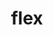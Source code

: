 ---
title: "flex"
layout: cache
categories: [package, develop]
meta: {"compilers": ["apple-clang@16.0.0", "cce@18.0.0", "gcc@10.5.0", "gcc@11.1.0", "gcc@11.4.0", "gcc@12.4.0", "gcc@13.2.0", "gcc@13.3.0", "gcc@7.5.0", "intel-oneapi-compilers@2024.1.0", "intel-oneapi-compilers@2025.1.0"], "num_specs": 195, "num_specs_by_stack": {"aws-pcluster-neoverse_v1": 13, "aws-pcluster-x86_64_v4": 26, "data-vis-sdk": 9, "developer-tools-aarch64-linux-gnu": 9, "developer-tools-darwin": 10, "developer-tools-x86_64_v3-linux-gnu": 9, "e4s": 31, "e4s-cray-rhel": 8, "e4s-neoverse-v2": 20, "e4s-oneapi": 24, "e4s-rocm-external": 9, "hep": 9, "ml-linux-aarch64-cuda": 9, "ml-linux-x86_64-cuda": 9, "ml-linux-x86_64-rocm": 9, "radiuss": 18, "root": 195}, "oss": ["amzn2", "centos7", "rhel8", "sequoia", "ubuntu18.04", "ubuntu20.04", "ubuntu22.04", "ubuntu24.04"], "platforms": ["darwin", "linux"], "stacks": ["aws-pcluster-neoverse_v1", "aws-pcluster-x86_64_v4", "data-vis-sdk", "developer-tools-aarch64-linux-gnu", "developer-tools-darwin", "developer-tools-x86_64_v3-linux-gnu", "e4s", "e4s-cray-rhel", "e4s-neoverse-v2", "e4s-oneapi", "e4s-rocm-external", "hep", "ml-linux-aarch64-cuda", "ml-linux-x86_64-cuda", "ml-linux-x86_64-rocm", "radiuss", "root"], "targets": ["aarch64", "neoverse_v1", "neoverse_v2", "x86_64_v3", "x86_64_v4"], "versions": ["2.6.3", "2.6.4"]}
spec_details: [{"compiler": "intel-oneapi-compilers@2024.1.0", "hash": "22tyds6xacea43mpdmrimnetixrqmona", "os": "amzn2", "platform": "linux", "size": "-", "stacks": ["aws-pcluster-x86_64_v4", "root"], "target": "x86_64_v3", "variants": ["build_system=autotools", "+lex", "~nls", "patches:=f8b85a0"], "versions": ["2.6.4"]}, {"compiler": "intel-oneapi-compilers@2024.1.0", "hash": "267hhyoj3jebyudt7mbxtxq4dyp3lzbf", "os": "amzn2", "platform": "linux", "size": "-", "stacks": ["aws-pcluster-x86_64_v4", "root"], "target": "x86_64_v3", "variants": ["build_system=autotools", "+lex", "~nls", "patches:=f8b85a0"], "versions": ["2.6.4"]}, {"compiler": "gcc@11.4.0", "hash": "27wub4j6h5ghzvbg36za3y7ppuzuz4xs", "os": "ubuntu22.04", "platform": "linux", "size": "-", "stacks": ["e4s-neoverse-v2", "root"], "target": "neoverse_v2", "variants": ["build_system=autotools", "+lex", "~nls"], "versions": ["2.6.3"]}, {"compiler": "intel-oneapi-compilers@2025.1.0", "hash": "2im7cj4cxdrjghw5gahzrdom5nxg2bnz", "os": "ubuntu22.04", "platform": "linux", "size": "-", "stacks": ["e4s-oneapi", "root"], "target": "x86_64_v3", "variants": ["build_system=autotools", "+lex", "~nls"], "versions": ["2.6.3"]}, {"compiler": "intel-oneapi-compilers@2024.1.0", "hash": "2rqpla3fscutpr7q4e35fqlic2zxdxa6", "os": "amzn2", "platform": "linux", "size": "-", "stacks": ["aws-pcluster-x86_64_v4", "root"], "target": "x86_64_v3", "variants": ["build_system=autotools", "+lex", "~nls", "patches:=f8b85a0"], "versions": ["2.6.4"]}, {"compiler": "gcc@12.4.0", "hash": "3d3r7ebhtrpw3by2tznes7waen4uydr5", "os": "amzn2", "platform": "linux", "size": "-", "stacks": ["aws-pcluster-neoverse_v1", "root"], "target": "neoverse_v1", "variants": ["build_system=autotools", "+lex", "~nls", "patches:=f8b85a0"], "versions": ["2.6.4"]}, {"compiler": "cce@18.0.0", "hash": "3e53nb5zmeqrnu4xp5ybk6whiuc5zrn3", "os": "rhel8", "platform": "linux", "size": "-", "stacks": ["e4s-cray-rhel", "root"], "target": "x86_64_v3", "variants": ["build_system=autotools", "+lex", "~nls"], "versions": ["2.6.3"]}, {"compiler": "gcc@11.4.0", "hash": "3fz3zkevtidxya6c37z6nevxs2ilfttw", "os": "ubuntu22.04", "platform": "linux", "size": "-", "stacks": ["e4s-neoverse-v2", "root"], "target": "neoverse_v2", "variants": ["build_system=autotools", "+lex", "~nls", "patches:=f8b85a0"], "versions": ["2.6.4"]}, {"compiler": "gcc@11.4.0", "hash": "3mpwvibbjdo7kchsdblxkb2fpttpoqje", "os": "ubuntu22.04", "platform": "linux", "size": "-", "stacks": ["e4s", "root"], "target": "x86_64_v3", "variants": ["build_system=autotools", "+lex", "~nls", "patches:=f8b85a0"], "versions": ["2.6.4"]}, {"compiler": "gcc@13.2.0", "hash": "3p2mdguhtl7toxrmhfns3ud4yxqs55lf", "os": "ubuntu24.04", "platform": "linux", "size": "-", "stacks": ["ml-linux-aarch64-cuda", "root"], "target": "aarch64", "variants": ["build_system=autotools", "+lex", "~nls"], "versions": ["2.6.3"]}, {"compiler": "gcc@11.4.0", "hash": "4eqqkdjgsgbegpjuxxe5eusm23jyfgu6", "os": "ubuntu22.04", "platform": "linux", "size": "-", "stacks": ["e4s", "root"], "target": "x86_64_v3", "variants": ["build_system=autotools", "+lex", "~nls", "patches:=f8b85a0"], "versions": ["2.6.4"]}, {"compiler": "intel-oneapi-compilers@2025.1.0", "hash": "4hgv5uovbckh5hiklpds5eovph36ztoy", "os": "ubuntu22.04", "platform": "linux", "size": "-", "stacks": ["e4s-oneapi", "root"], "target": "x86_64_v3", "variants": ["build_system=autotools", "+lex", "~nls", "patches:=f8b85a0"], "versions": ["2.6.4"]}, {"compiler": "gcc@7.5.0", "hash": "4pzfssoolwqftteygcgygszvwxn3frgg", "os": "ubuntu18.04", "platform": "linux", "size": "-", "stacks": ["radiuss", "root"], "target": "x86_64_v3", "variants": ["build_system=autotools", "+lex", "~nls"], "versions": ["2.6.3"]}, {"compiler": "gcc@7.5.0", "hash": "4qclgkmanpsnywgv7xikk73r5leek5ho", "os": "ubuntu18.04", "platform": "linux", "size": "-", "stacks": ["radiuss", "root"], "target": "x86_64_v3", "variants": ["build_system=autotools", "+lex", "~nls"], "versions": ["2.6.3"]}, {"compiler": "gcc@11.4.0", "hash": "4rm7xvtvrtepk2gcox4hai2fpj5swszn", "os": "ubuntu22.04", "platform": "linux", "size": "-", "stacks": ["e4s", "root"], "target": "x86_64_v3", "variants": ["build_system=autotools", "+lex", "~nls", "patches:=f8b85a0"], "versions": ["2.6.4"]}, {"compiler": "gcc@7.5.0", "hash": "57ovnaafezq7astcsfgd66msj3mmbjke", "os": "ubuntu18.04", "platform": "linux", "size": "-", "stacks": ["radiuss", "root"], "target": "x86_64_v3", "variants": ["build_system=autotools", "+lex", "~nls"], "versions": ["2.6.3"]}, {"compiler": "apple-clang@16.0.0", "hash": "5ay36do7dclr5gyrpxvzgomkfb7p6r44", "os": "sequoia", "platform": "darwin", "size": "-", "stacks": ["developer-tools-darwin", "root"], "target": "aarch64", "variants": ["build_system=autotools", "+lex", "~nls", "patches:=f8b85a0"], "versions": ["2.6.4"]}, {"compiler": "intel-oneapi-compilers@2024.1.0", "hash": "5blh2loh3ygquiadhkttsqi56guzgoba", "os": "amzn2", "platform": "linux", "size": "-", "stacks": ["aws-pcluster-x86_64_v4", "root"], "target": "x86_64_v4", "variants": ["build_system=autotools", "+lex", "~nls", "patches:=f8b85a0"], "versions": ["2.6.4"]}, {"compiler": "intel-oneapi-compilers@2024.1.0", "hash": "5faeafmz6ea2oh3sclniakd4hddboq4n", "os": "amzn2", "platform": "linux", "size": "-", "stacks": ["aws-pcluster-x86_64_v4", "root"], "target": "x86_64_v4", "variants": ["build_system=autotools", "+lex", "~nls", "patches:=f8b85a0"], "versions": ["2.6.4"]}, {"compiler": "apple-clang@16.0.0", "hash": "5js3khsmldzp623ffrdgi2sqxum5acbx", "os": "sequoia", "platform": "darwin", "size": "-", "stacks": ["developer-tools-darwin", "root"], "target": "aarch64", "variants": ["build_system=autotools", "+lex", "~nls", "patches:=f8b85a0"], "versions": ["2.6.4"]}, {"compiler": "cce@18.0.0", "hash": "5omozjr76w2lt36qanyz2yjmszwzdiop", "os": "rhel8", "platform": "linux", "size": "-", "stacks": ["e4s-cray-rhel", "root"], "target": "x86_64_v3", "variants": ["build_system=autotools", "+lex", "~nls"], "versions": ["2.6.3"]}, {"compiler": "gcc@11.4.0", "hash": "5srz5fgsjobhqn4mgfhc7mnzj6gdlzuz", "os": "ubuntu22.04", "platform": "linux", "size": "-", "stacks": ["e4s", "e4s-rocm-external", "hep", "root"], "target": "x86_64_v3", "variants": ["build_system=autotools", "+lex", "~nls"], "versions": ["2.6.3"]}, {"compiler": "gcc@13.2.0", "hash": "5sxw6q7443ay7sqlwh63fjrphhgtdzyy", "os": "ubuntu24.04", "platform": "linux", "size": "-", "stacks": ["ml-linux-aarch64-cuda", "root"], "target": "aarch64", "variants": ["build_system=autotools", "+lex", "~nls"], "versions": ["2.6.3"]}, {"compiler": "apple-clang@16.0.0", "hash": "5tr4l5rrev3na4bjardi4aiedwfdiq7n", "os": "sequoia", "platform": "darwin", "size": "-", "stacks": ["developer-tools-darwin", "root"], "target": "aarch64", "variants": ["build_system=autotools", "+lex", "~nls", "patches:=f8b85a0"], "versions": ["2.6.4"]}, {"compiler": "gcc@11.4.0", "hash": "5wy3u6qd4itaqlu4vzfozossjumbb4lk", "os": "ubuntu22.04", "platform": "linux", "size": "-", "stacks": ["e4s", "e4s-rocm-external", "hep", "root"], "target": "x86_64_v3", "variants": ["build_system=autotools", "+lex", "~nls"], "versions": ["2.6.3"]}, {"compiler": "intel-oneapi-compilers@2025.1.0", "hash": "63ja6nuembh6pkfn64gelc7wyu3xvfhj", "os": "ubuntu22.04", "platform": "linux", "size": "-", "stacks": ["e4s-oneapi", "root"], "target": "x86_64_v3", "variants": ["build_system=autotools", "+lex", "~nls"], "versions": ["2.6.3"]}, {"compiler": "gcc@11.4.0", "hash": "63kzauo4bgijvjjd7fsoboh3rzaems2l", "os": "ubuntu22.04", "platform": "linux", "size": "-", "stacks": ["e4s", "root"], "target": "x86_64_v3", "variants": ["build_system=autotools", "+lex", "~nls", "patches:=f8b85a0"], "versions": ["2.6.4"]}, {"compiler": "gcc@11.4.0", "hash": "6aa7gsax663i2cfjnu3ihddjz6fnczn7", "os": "ubuntu22.04", "platform": "linux", "size": "-", "stacks": ["e4s-neoverse-v2", "root"], "target": "neoverse_v2", "variants": ["build_system=autotools", "+lex", "~nls"], "versions": ["2.6.3"]}, {"compiler": "gcc@11.4.0", "hash": "6j2qpmf6tvicmiy7iw65l33rtclqdx2o", "os": "ubuntu22.04", "platform": "linux", "size": "-", "stacks": ["e4s", "e4s-rocm-external", "hep", "root"], "target": "x86_64_v3", "variants": ["build_system=autotools", "+lex", "~nls"], "versions": ["2.6.3"]}, {"compiler": "intel-oneapi-compilers@2025.1.0", "hash": "6ohwfaxkwn5fbamve2xi5jhmchy7y57h", "os": "ubuntu22.04", "platform": "linux", "size": "-", "stacks": ["e4s-oneapi", "root"], "target": "x86_64_v3", "variants": ["build_system=autotools", "+lex", "~nls"], "versions": ["2.6.3"]}, {"compiler": "intel-oneapi-compilers@2025.1.0", "hash": "6xoetgzmwv3wnhvlyp4kw4gvutxd3gc7", "os": "ubuntu22.04", "platform": "linux", "size": "-", "stacks": ["e4s-oneapi", "root"], "target": "x86_64_v3", "variants": ["build_system=autotools", "+lex", "~nls"], "versions": ["2.6.3"]}, {"compiler": "gcc@11.1.0", "hash": "7dbnthnmcpe5ofp6uojbllx5nhxdox2v", "os": "ubuntu20.04", "platform": "linux", "size": "-", "stacks": ["data-vis-sdk", "root"], "target": "x86_64_v3", "variants": ["build_system=autotools", "+lex", "~nls"], "versions": ["2.6.3"]}, {"compiler": "cce@18.0.0", "hash": "7ehv6jnb3o6c3dq3dzql4natrchvrbqe", "os": "rhel8", "platform": "linux", "size": "-", "stacks": ["e4s-cray-rhel", "root"], "target": "x86_64_v3", "variants": ["build_system=autotools", "+lex", "~nls"], "versions": ["2.6.3"]}, {"compiler": "gcc@11.4.0", "hash": "7hmfmxcoz6ftxaaesik7jhodeihesecj", "os": "ubuntu22.04", "platform": "linux", "size": "-", "stacks": ["e4s-neoverse-v2", "root"], "target": "neoverse_v2", "variants": ["build_system=autotools", "+lex", "~nls", "patches:=f8b85a0"], "versions": ["2.6.4"]}, {"compiler": "gcc@7.5.0", "hash": "7kjgxnk4zajwgkuvmqecqapkljzo4xe7", "os": "ubuntu18.04", "platform": "linux", "size": "-", "stacks": ["radiuss", "root"], "target": "x86_64_v3", "variants": ["build_system=autotools", "+lex", "~nls"], "versions": ["2.6.3"]}, {"compiler": "intel-oneapi-compilers@2024.1.0", "hash": "7niq5yeoqbqtvszzrh34dqldz76aura5", "os": "amzn2", "platform": "linux", "size": "-", "stacks": ["aws-pcluster-x86_64_v4", "root"], "target": "x86_64_v3", "variants": ["build_system=autotools", "+lex", "~nls", "patches:=f8b85a0"], "versions": ["2.6.4"]}, {"compiler": "gcc@11.4.0", "hash": "7oemdlsgyryhmwofxsaeo7wjlzmdrkax", "os": "ubuntu22.04", "platform": "linux", "size": "-", "stacks": ["e4s", "e4s-rocm-external", "hep", "root"], "target": "x86_64_v3", "variants": ["build_system=autotools", "+lex", "~nls"], "versions": ["2.6.3"]}, {"compiler": "gcc@11.4.0", "hash": "7qrra6ncbt2ljzljhyalphrqmsosvtyk", "os": "ubuntu22.04", "platform": "linux", "size": "-", "stacks": ["e4s", "root"], "target": "x86_64_v3", "variants": ["build_system=autotools", "+lex", "~nls", "patches:=f8b85a0"], "versions": ["2.6.4"]}, {"compiler": "intel-oneapi-compilers@2024.1.0", "hash": "7sj7hbvxmpbeuswlidiidt6m63f6lokq", "os": "amzn2", "platform": "linux", "size": "-", "stacks": ["aws-pcluster-x86_64_v4", "root"], "target": "x86_64_v4", "variants": ["build_system=autotools", "+lex", "~nls", "patches:=f8b85a0"], "versions": ["2.6.4"]}, {"compiler": "gcc@13.2.0", "hash": "7vs5dnhykbtfizhkjkfhkidmjwk3wlr6", "os": "ubuntu24.04", "platform": "linux", "size": "-", "stacks": ["ml-linux-x86_64-cuda", "ml-linux-x86_64-rocm", "root"], "target": "x86_64_v3", "variants": ["build_system=autotools", "+lex", "~nls"], "versions": ["2.6.3"]}, {"compiler": "gcc@11.4.0", "hash": "7xylcglcx3pb4y77o252oyv5cu2w2lrm", "os": "ubuntu22.04", "platform": "linux", "size": "-", "stacks": ["e4s-neoverse-v2", "root"], "target": "neoverse_v2", "variants": ["build_system=autotools", "+lex", "~nls"], "versions": ["2.6.3"]}, {"compiler": "gcc@7.5.0", "hash": "a32bhkbmwoprn77t3i44bf5xga7smz55", "os": "ubuntu18.04", "platform": "linux", "size": "-", "stacks": ["radiuss", "root"], "target": "x86_64_v3", "variants": ["build_system=autotools", "+lex", "~nls"], "versions": ["2.6.3"]}, {"compiler": "gcc@7.5.0", "hash": "a3jxfdmjmzxvkjme5vx4jpi4ps4idit6", "os": "ubuntu18.04", "platform": "linux", "size": "-", "stacks": ["radiuss", "root"], "target": "x86_64_v3", "variants": ["build_system=autotools", "+lex", "~nls"], "versions": ["2.6.3"]}, {"compiler": "gcc@12.4.0", "hash": "aa2hr3hn6hdba5es42e3srb7p5ssaa6e", "os": "amzn2", "platform": "linux", "size": "-", "stacks": ["aws-pcluster-neoverse_v1", "root"], "target": "neoverse_v1", "variants": ["build_system=autotools", "+lex", "~nls", "patches:=f8b85a0"], "versions": ["2.6.4"]}, {"compiler": "gcc@13.2.0", "hash": "ad7q642wisiucbmgfdkfxytiduoneavt", "os": "ubuntu24.04", "platform": "linux", "size": "-", "stacks": ["ml-linux-x86_64-cuda", "ml-linux-x86_64-rocm", "root"], "target": "x86_64_v3", "variants": ["build_system=autotools", "+lex", "~nls"], "versions": ["2.6.3"]}, {"compiler": "gcc@11.4.0", "hash": "ahtoj6ihbaamiddncpjznk7wlyn4eet3", "os": "ubuntu22.04", "platform": "linux", "size": "-", "stacks": ["e4s", "e4s-rocm-external", "hep", "root"], "target": "x86_64_v3", "variants": ["build_system=autotools", "+lex", "~nls"], "versions": ["2.6.3"]}, {"compiler": "gcc@11.4.0", "hash": "aqklmgy7wqwrfmaumirwqqbhf2rrbug7", "os": "ubuntu22.04", "platform": "linux", "size": "-", "stacks": ["e4s", "root"], "target": "x86_64_v3", "variants": ["build_system=autotools", "+lex", "~nls", "patches:=f8b85a0"], "versions": ["2.6.4"]}, {"compiler": "gcc@13.3.0", "hash": "azpeyxsvx4vvggxpzxllhaq6shr5v3ct", "os": "rhel8", "platform": "linux", "size": "-", "stacks": ["developer-tools-aarch64-linux-gnu", "root"], "target": "aarch64", "variants": ["build_system=autotools", "+lex", "~nls"], "versions": ["2.6.3"]}, {"compiler": "gcc@10.5.0", "hash": "b7znlnumtaqfle5deh3zfp2n5k5lnte5", "os": "centos7", "platform": "linux", "size": "-", "stacks": ["developer-tools-x86_64_v3-linux-gnu", "root"], "target": "x86_64_v3", "variants": ["build_system=autotools", "+lex", "~nls"], "versions": ["2.6.3"]}, {"compiler": "intel-oneapi-compilers@2025.1.0", "hash": "boisre54lw4y7hvglsugqak4bcz2ehmv", "os": "ubuntu22.04", "platform": "linux", "size": "-", "stacks": ["e4s-oneapi", "root"], "target": "x86_64_v3", "variants": ["build_system=autotools", "+lex", "~nls", "patches:=f8b85a0"], "versions": ["2.6.4"]}, {"compiler": "intel-oneapi-compilers@2025.1.0", "hash": "buavng3sfr7gye52cg47r4rksbpoaeib", "os": "ubuntu22.04", "platform": "linux", "size": "-", "stacks": ["e4s-oneapi", "root"], "target": "x86_64_v3", "variants": ["build_system=autotools", "+lex", "~nls", "patches:=f8b85a0"], "versions": ["2.6.4"]}, {"compiler": "intel-oneapi-compilers@2025.1.0", "hash": "bwwgdanrmid7t424kgzmsmui2poziciv", "os": "ubuntu22.04", "platform": "linux", "size": "-", "stacks": ["e4s-oneapi", "root"], "target": "x86_64_v3", "variants": ["build_system=autotools", "+lex", "~nls"], "versions": ["2.6.3"]}, {"compiler": "gcc@11.4.0", "hash": "bz34tmx66nvtqxx2hdx5jcsfa6jagtvj", "os": "ubuntu22.04", "platform": "linux", "size": "-", "stacks": ["e4s", "root"], "target": "x86_64_v3", "variants": ["build_system=autotools", "+lex", "~nls", "patches:=f8b85a0"], "versions": ["2.6.4"]}, {"compiler": "gcc@11.4.0", "hash": "c3crfmwnpm2r45hqzwie2fu6omm6algc", "os": "ubuntu22.04", "platform": "linux", "size": "-", "stacks": ["e4s-neoverse-v2", "root"], "target": "neoverse_v2", "variants": ["build_system=autotools", "+lex", "~nls", "patches:=f8b85a0"], "versions": ["2.6.4"]}, {"compiler": "gcc@13.2.0", "hash": "c7f6fzwwj223kg4z72l3ljbc7mxkcnrq", "os": "ubuntu24.04", "platform": "linux", "size": "-", "stacks": ["ml-linux-x86_64-cuda", "ml-linux-x86_64-rocm", "root"], "target": "x86_64_v3", "variants": ["build_system=autotools", "+lex", "~nls"], "versions": ["2.6.3"]}, {"compiler": "gcc@11.4.0", "hash": "ca5wrwdwvughrarsxcdcwfxlnmxj4ccd", "os": "ubuntu22.04", "platform": "linux", "size": "-", "stacks": ["e4s-neoverse-v2", "root"], "target": "neoverse_v2", "variants": ["build_system=autotools", "+lex", "~nls", "patches:=f8b85a0"], "versions": ["2.6.4"]}, {"compiler": "gcc@13.2.0", "hash": "ce2344fvrq4ga6clckfd4btqw47oqnr4", "os": "ubuntu24.04", "platform": "linux", "size": "-", "stacks": ["ml-linux-aarch64-cuda", "root"], "target": "aarch64", "variants": ["build_system=autotools", "+lex", "~nls"], "versions": ["2.6.3"]}, {"compiler": "intel-oneapi-compilers@2025.1.0", "hash": "ciirodxvlwnbjgdsgql3xnnwhnabgkho", "os": "ubuntu22.04", "platform": "linux", "size": "-", "stacks": ["e4s-oneapi", "root"], "target": "x86_64_v3", "variants": ["build_system=autotools", "+lex", "~nls"], "versions": ["2.6.3"]}, {"compiler": "intel-oneapi-compilers@2025.1.0", "hash": "cmhhefdwjnh6hzi6wokbirzs3t4a5xbc", "os": "ubuntu22.04", "platform": "linux", "size": "-", "stacks": ["e4s-oneapi", "root"], "target": "x86_64_v3", "variants": ["build_system=autotools", "+lex", "~nls"], "versions": ["2.6.3"]}, {"compiler": "intel-oneapi-compilers@2024.1.0", "hash": "crkji5kv7rjv2x7gvvifmywrhostzw6x", "os": "amzn2", "platform": "linux", "size": "-", "stacks": ["aws-pcluster-x86_64_v4", "root"], "target": "x86_64_v3", "variants": ["build_system=autotools", "+lex", "~nls", "patches:=f8b85a0"], "versions": ["2.6.4"]}, {"compiler": "gcc@13.3.0", "hash": "d4rcioypi67nr3l24yabnuauaxipngob", "os": "rhel8", "platform": "linux", "size": "-", "stacks": ["developer-tools-aarch64-linux-gnu", "root"], "target": "aarch64", "variants": ["build_system=autotools", "+lex", "~nls"], "versions": ["2.6.3"]}, {"compiler": "gcc@13.3.0", "hash": "d6omsjr7uwba5d3hxpxhbokb7ndd7xmc", "os": "rhel8", "platform": "linux", "size": "-", "stacks": ["developer-tools-aarch64-linux-gnu", "root"], "target": "aarch64", "variants": ["build_system=autotools", "+lex", "~nls"], "versions": ["2.6.3"]}, {"compiler": "gcc@11.4.0", "hash": "dc474ja7nqtxy4ehesvxerml65g4jx4q", "os": "ubuntu22.04", "platform": "linux", "size": "-", "stacks": ["e4s", "e4s-rocm-external", "hep", "root"], "target": "x86_64_v3", "variants": ["build_system=autotools", "+lex", "~nls"], "versions": ["2.6.3"]}, {"compiler": "apple-clang@16.0.0", "hash": "dr2gh4bg6fndtkwhrhwcpnlkqylclimh", "os": "sequoia", "platform": "darwin", "size": "-", "stacks": ["developer-tools-darwin", "root"], "target": "aarch64", "variants": ["build_system=autotools", "+lex", "~nls", "patches:=f8b85a0"], "versions": ["2.6.4"]}, {"compiler": "gcc@11.4.0", "hash": "e2zpduyinq6phagc3xrxqma25q2q6exw", "os": "ubuntu22.04", "platform": "linux", "size": "-", "stacks": ["e4s", "root"], "target": "x86_64_v3", "variants": ["build_system=autotools", "+lex", "~nls", "patches:=f8b85a0"], "versions": ["2.6.4"]}, {"compiler": "gcc@11.1.0", "hash": "e4qv7qofdh3zhkufb27lmzxce5a6x7b3", "os": "ubuntu20.04", "platform": "linux", "size": "-", "stacks": ["data-vis-sdk", "root"], "target": "x86_64_v3", "variants": ["build_system=autotools", "+lex", "~nls"], "versions": ["2.6.3"]}, {"compiler": "gcc@11.4.0", "hash": "e5u7657wxicnqnvg3avkcgje6fyx2dvh", "os": "ubuntu22.04", "platform": "linux", "size": "-", "stacks": ["e4s", "root"], "target": "x86_64_v3", "variants": ["build_system=autotools", "+lex", "~nls", "patches:=f8b85a0"], "versions": ["2.6.4"]}, {"compiler": "gcc@11.4.0", "hash": "eamdxjonjpp3up3faxl2yzh3ll2n6u5y", "os": "ubuntu22.04", "platform": "linux", "size": "-", "stacks": ["e4s", "root"], "target": "x86_64_v3", "variants": ["build_system=autotools", "+lex", "~nls", "patches:=f8b85a0"], "versions": ["2.6.4"]}, {"compiler": "gcc@11.4.0", "hash": "ehzdik5c7krair6sxklr4ncjdpeyv3jv", "os": "ubuntu22.04", "platform": "linux", "size": "-", "stacks": ["e4s-neoverse-v2", "root"], "target": "neoverse_v2", "variants": ["build_system=autotools", "+lex", "~nls"], "versions": ["2.6.3"]}, {"compiler": "gcc@10.5.0", "hash": "el6vy6xpzzoh222yenz4kxjffhxw4so2", "os": "centos7", "platform": "linux", "size": "-", "stacks": ["developer-tools-x86_64_v3-linux-gnu", "root"], "target": "x86_64_v3", "variants": ["build_system=autotools", "+lex", "~nls"], "versions": ["2.6.3"]}, {"compiler": "gcc@13.3.0", "hash": "eq3jugzb5bo4qk2o74li2i2s7nxopdwg", "os": "rhel8", "platform": "linux", "size": "-", "stacks": ["developer-tools-aarch64-linux-gnu", "root"], "target": "aarch64", "variants": ["build_system=autotools", "+lex", "~nls"], "versions": ["2.6.3"]}, {"compiler": "intel-oneapi-compilers@2025.1.0", "hash": "ew4kunso4lzwyjauzt5degdo2todyauj", "os": "ubuntu22.04", "platform": "linux", "size": "-", "stacks": ["e4s-oneapi", "root"], "target": "x86_64_v3", "variants": ["build_system=autotools", "+lex", "~nls"], "versions": ["2.6.3"]}, {"compiler": "gcc@7.5.0", "hash": "ezg3l6xzbdcddwvjwgxm5yxcbqd4cpai", "os": "ubuntu18.04", "platform": "linux", "size": "-", "stacks": ["radiuss", "root"], "target": "x86_64_v3", "variants": ["build_system=autotools", "+lex", "~nls"], "versions": ["2.6.3"]}, {"compiler": "intel-oneapi-compilers@2024.1.0", "hash": "f2rczw5s7h3ar5ahbrrrb4ddyq2gb6ab", "os": "amzn2", "platform": "linux", "size": "-", "stacks": ["aws-pcluster-x86_64_v4", "root"], "target": "x86_64_v3", "variants": ["build_system=autotools", "+lex", "~nls", "patches:=f8b85a0"], "versions": ["2.6.4"]}, {"compiler": "gcc@11.4.0", "hash": "f7jmcwvtmm2si3folhxd2iw5c7h6yr44", "os": "ubuntu22.04", "platform": "linux", "size": "-", "stacks": ["e4s-neoverse-v2", "root"], "target": "neoverse_v2", "variants": ["build_system=autotools", "+lex", "~nls"], "versions": ["2.6.3"]}, {"compiler": "cce@18.0.0", "hash": "famdexezdmoe66eb2afj2rangxvlwg2c", "os": "rhel8", "platform": "linux", "size": "-", "stacks": ["e4s-cray-rhel", "root"], "target": "x86_64_v3", "variants": ["build_system=autotools", "+lex", "~nls"], "versions": ["2.6.3"]}, {"compiler": "gcc@11.4.0", "hash": "fdboetuwasjiarawo2jwa3cn7sdl42py", "os": "ubuntu22.04", "platform": "linux", "size": "-", "stacks": ["e4s-neoverse-v2", "root"], "target": "neoverse_v2", "variants": ["build_system=autotools", "+lex", "~nls", "patches:=f8b85a0"], "versions": ["2.6.4"]}, {"compiler": "gcc@13.2.0", "hash": "fieirm5egabir2jc75w4x6eizr57u6v7", "os": "ubuntu24.04", "platform": "linux", "size": "-", "stacks": ["ml-linux-x86_64-cuda", "ml-linux-x86_64-rocm", "root"], "target": "x86_64_v3", "variants": ["build_system=autotools", "+lex", "~nls"], "versions": ["2.6.3"]}, {"compiler": "gcc@10.5.0", "hash": "foqcui3ffe7lludt33hkynmy2qlfygky", "os": "centos7", "platform": "linux", "size": "-", "stacks": ["developer-tools-x86_64_v3-linux-gnu", "root"], "target": "x86_64_v3", "variants": ["build_system=autotools", "+lex", "~nls"], "versions": ["2.6.3"]}, {"compiler": "gcc@11.4.0", "hash": "ghys5dettbarzkgasqkgbpbl2ejeirdv", "os": "ubuntu22.04", "platform": "linux", "size": "-", "stacks": ["e4s", "root"], "target": "x86_64_v3", "variants": ["build_system=autotools", "+lex", "~nls", "patches:=f8b85a0"], "versions": ["2.6.4"]}, {"compiler": "gcc@12.4.0", "hash": "grsva6cmvysk4vv4w2h6db6pxlyjxme6", "os": "amzn2", "platform": "linux", "size": "-", "stacks": ["aws-pcluster-neoverse_v1", "root"], "target": "neoverse_v1", "variants": ["build_system=autotools", "+lex", "~nls", "patches:=f8b85a0"], "versions": ["2.6.4"]}, {"compiler": "intel-oneapi-compilers@2025.1.0", "hash": "gxtcdg2aax2fw643nhb654ov4i7lymhs", "os": "ubuntu22.04", "platform": "linux", "size": "-", "stacks": ["e4s-oneapi", "root"], "target": "x86_64_v3", "variants": ["build_system=autotools", "+lex", "~nls", "patches:=f8b85a0"], "versions": ["2.6.4"]}, {"compiler": "gcc@12.4.0", "hash": "h3ujzw635oehyyyi4bcablyi4xsu4pdk", "os": "amzn2", "platform": "linux", "size": "-", "stacks": ["aws-pcluster-neoverse_v1", "root"], "target": "neoverse_v1", "variants": ["build_system=autotools", "+lex", "~nls", "patches:=f8b85a0"], "versions": ["2.6.4"]}, {"compiler": "intel-oneapi-compilers@2025.1.0", "hash": "hdz4xnt56ri6wrwcf44xh3cwhsv5my7h", "os": "ubuntu22.04", "platform": "linux", "size": "-", "stacks": ["e4s-oneapi", "root"], "target": "x86_64_v3", "variants": ["build_system=autotools", "+lex", "~nls", "patches:=f8b85a0"], "versions": ["2.6.4"]}, {"compiler": "intel-oneapi-compilers@2025.1.0", "hash": "hewveytsqzoz6zvew6nbbe4suc76bid4", "os": "ubuntu22.04", "platform": "linux", "size": "-", "stacks": ["e4s-oneapi", "root"], "target": "x86_64_v3", "variants": ["build_system=autotools", "+lex", "~nls", "patches:=f8b85a0"], "versions": ["2.6.4"]}, {"compiler": "intel-oneapi-compilers@2025.1.0", "hash": "hg7ielivkkn6nc3zd2x6ktjm537yxlwf", "os": "ubuntu22.04", "platform": "linux", "size": "-", "stacks": ["e4s-oneapi", "root"], "target": "x86_64_v3", "variants": ["build_system=autotools", "+lex", "~nls", "patches:=f8b85a0"], "versions": ["2.6.4"]}, {"compiler": "intel-oneapi-compilers@2025.1.0", "hash": "hj6lowzl5osm54e4t3pqtn34rcwlxni6", "os": "ubuntu22.04", "platform": "linux", "size": "-", "stacks": ["e4s-oneapi", "root"], "target": "x86_64_v3", "variants": ["build_system=autotools", "+lex", "~nls"], "versions": ["2.6.3"]}, {"compiler": "intel-oneapi-compilers@2024.1.0", "hash": "ht6u24bjxm6m352nu55avl36i66fclai", "os": "amzn2", "platform": "linux", "size": "-", "stacks": ["aws-pcluster-x86_64_v4", "root"], "target": "x86_64_v3", "variants": ["build_system=autotools", "+lex", "~nls", "patches:=f8b85a0"], "versions": ["2.6.4"]}, {"compiler": "intel-oneapi-compilers@2024.1.0", "hash": "iazzp5ymwhcdqcswtj7yy3sii4f6encj", "os": "amzn2", "platform": "linux", "size": "-", "stacks": ["aws-pcluster-x86_64_v4", "root"], "target": "x86_64_v4", "variants": ["build_system=autotools", "+lex", "~nls", "patches:=f8b85a0"], "versions": ["2.6.4"]}, {"compiler": "gcc@10.5.0", "hash": "iidxgby2pdyr4ineyd5b2j7eerhbzdj2", "os": "centos7", "platform": "linux", "size": "-", "stacks": ["developer-tools-x86_64_v3-linux-gnu", "root"], "target": "x86_64_v3", "variants": ["build_system=autotools", "+lex", "~nls"], "versions": ["2.6.3"]}, {"compiler": "apple-clang@16.0.0", "hash": "iul63ee2ukcvxag3mkvm7u6c2zbfab2e", "os": "sequoia", "platform": "darwin", "size": "-", "stacks": ["developer-tools-darwin", "root"], "target": "aarch64", "variants": ["build_system=autotools", "+lex", "~nls", "patches:=f8b85a0"], "versions": ["2.6.4"]}, {"compiler": "gcc@11.4.0", "hash": "izrkaae25k5phqh7yn2wspqa5zqne7ok", "os": "ubuntu22.04", "platform": "linux", "size": "-", "stacks": ["e4s", "root"], "target": "x86_64_v3", "variants": ["build_system=autotools", "+lex", "~nls", "patches:=f8b85a0"], "versions": ["2.6.4"]}, {"compiler": "gcc@11.4.0", "hash": "jarvbcrk6nqdn4cpslqzkagqwom5hre5", "os": "ubuntu22.04", "platform": "linux", "size": "-", "stacks": ["e4s", "root"], "target": "x86_64_v3", "variants": ["build_system=autotools", "+lex", "~nls", "patches:=f8b85a0"], "versions": ["2.6.4"]}, {"compiler": "gcc@10.5.0", "hash": "je4txlan3fp3dwrtuvvgqvpl7wtpiujc", "os": "centos7", "platform": "linux", "size": "-", "stacks": ["developer-tools-x86_64_v3-linux-gnu", "root"], "target": "x86_64_v3", "variants": ["build_system=autotools", "+lex", "~nls"], "versions": ["2.6.3"]}, {"compiler": "intel-oneapi-compilers@2024.1.0", "hash": "jlirdrfcjqzk3nlvtr7z3gollofutku6", "os": "amzn2", "platform": "linux", "size": "-", "stacks": ["aws-pcluster-x86_64_v4", "root"], "target": "x86_64_v4", "variants": ["build_system=autotools", "+lex", "~nls", "patches:=f8b85a0"], "versions": ["2.6.4"]}, {"compiler": "cce@18.0.0", "hash": "jmlsad2ib7pt4c75a2xco3ndszypugdo", "os": "rhel8", "platform": "linux", "size": "-", "stacks": ["e4s-cray-rhel", "root"], "target": "x86_64_v3", "variants": ["build_system=autotools", "+lex", "~nls"], "versions": ["2.6.3"]}, {"compiler": "intel-oneapi-compilers@2025.1.0", "hash": "jru7qodwos2wwpgc5svvsbez2rukrtkr", "os": "ubuntu22.04", "platform": "linux", "size": "-", "stacks": ["e4s-oneapi", "root"], "target": "x86_64_v3", "variants": ["build_system=autotools", "+lex", "~nls", "patches:=f8b85a0"], "versions": ["2.6.4"]}, {"compiler": "gcc@11.4.0", "hash": "jzgemc5a3asesfp4o4oqzrljeuscnfnm", "os": "ubuntu22.04", "platform": "linux", "size": "-", "stacks": ["e4s-neoverse-v2", "root"], "target": "neoverse_v2", "variants": ["build_system=autotools", "+lex", "~nls", "patches:=f8b85a0"], "versions": ["2.6.4"]}, {"compiler": "gcc@7.5.0", "hash": "k6m6l5nooymxu2vrc2zoddzl3wavejky", "os": "ubuntu18.04", "platform": "linux", "size": "-", "stacks": ["radiuss", "root"], "target": "x86_64_v3", "variants": ["build_system=autotools", "+lex", "~nls"], "versions": ["2.6.3"]}, {"compiler": "gcc@7.5.0", "hash": "kb4gc3ckz43g57hslbt77pocbl3fvj4l", "os": "ubuntu18.04", "platform": "linux", "size": "-", "stacks": ["radiuss", "root"], "target": "x86_64_v3", "variants": ["build_system=autotools", "+lex", "~nls"], "versions": ["2.6.3"]}, {"compiler": "intel-oneapi-compilers@2024.1.0", "hash": "kblvfcqmcdgcf6q55adw5yb4wwij33z2", "os": "amzn2", "platform": "linux", "size": "-", "stacks": ["aws-pcluster-x86_64_v4", "root"], "target": "x86_64_v4", "variants": ["build_system=autotools", "+lex", "~nls", "patches:=f8b85a0"], "versions": ["2.6.4"]}, {"compiler": "gcc@11.1.0", "hash": "kei7zgsf6tgvnce4r6yavqzizpjkvdlw", "os": "ubuntu20.04", "platform": "linux", "size": "-", "stacks": ["data-vis-sdk", "root"], "target": "x86_64_v3", "variants": ["build_system=autotools", "+lex", "~nls"], "versions": ["2.6.3"]}, {"compiler": "intel-oneapi-compilers@2025.1.0", "hash": "kiks3a4oyh3xstub7jnwwa6ebfv4xsdk", "os": "ubuntu22.04", "platform": "linux", "size": "-", "stacks": ["e4s-oneapi", "root"], "target": "x86_64_v3", "variants": ["build_system=autotools", "+lex", "~nls", "patches:=f8b85a0"], "versions": ["2.6.4"]}, {"compiler": "gcc@13.2.0", "hash": "kkqzx7pwrf7oc7hx5ji73xspwd5vhwm3", "os": "ubuntu24.04", "platform": "linux", "size": "-", "stacks": ["ml-linux-aarch64-cuda", "root"], "target": "aarch64", "variants": ["build_system=autotools", "+lex", "~nls"], "versions": ["2.6.3"]}, {"compiler": "gcc@11.4.0", "hash": "kqc4fbzifab3kqhoeqwhbkqnqnle2xe2", "os": "ubuntu22.04", "platform": "linux", "size": "-", "stacks": ["e4s-neoverse-v2", "root"], "target": "neoverse_v2", "variants": ["build_system=autotools", "+lex", "~nls"], "versions": ["2.6.3"]}, {"compiler": "gcc@13.2.0", "hash": "kr3quaapxbpgfire43fhn4y6ixq42mdg", "os": "ubuntu24.04", "platform": "linux", "size": "-", "stacks": ["ml-linux-x86_64-cuda", "ml-linux-x86_64-rocm", "root"], "target": "x86_64_v3", "variants": ["build_system=autotools", "+lex", "~nls"], "versions": ["2.6.3"]}, {"compiler": "gcc@11.4.0", "hash": "kygugk7esdlxuacpvioun57yikhlpkna", "os": "ubuntu22.04", "platform": "linux", "size": "-", "stacks": ["e4s", "e4s-rocm-external", "hep", "root"], "target": "x86_64_v3", "variants": ["build_system=autotools", "+lex", "~nls"], "versions": ["2.6.3"]}, {"compiler": "gcc@11.4.0", "hash": "kykahu6clwl44octwse7nacq4innxnkl", "os": "ubuntu22.04", "platform": "linux", "size": "-", "stacks": ["e4s", "root"], "target": "x86_64_v3", "variants": ["build_system=autotools", "+lex", "~nls", "patches:=f8b85a0"], "versions": ["2.6.4"]}, {"compiler": "cce@18.0.0", "hash": "l25sp2g4tnwa23xuhvnnrttqukppt5qk", "os": "rhel8", "platform": "linux", "size": "-", "stacks": ["e4s-cray-rhel", "root"], "target": "x86_64_v3", "variants": ["build_system=autotools", "+lex", "~nls"], "versions": ["2.6.3"]}, {"compiler": "intel-oneapi-compilers@2024.1.0", "hash": "l54lctbsarsyljc4hq476dyudykcm6tq", "os": "amzn2", "platform": "linux", "size": "-", "stacks": ["aws-pcluster-x86_64_v4", "root"], "target": "x86_64_v4", "variants": ["build_system=autotools", "+lex", "~nls", "patches:=f8b85a0"], "versions": ["2.6.4"]}, {"compiler": "gcc@11.4.0", "hash": "l7qhzshd33uugpjgmem2yva6fzvcckmt", "os": "ubuntu22.04", "platform": "linux", "size": "-", "stacks": ["e4s", "root"], "target": "x86_64_v3", "variants": ["build_system=autotools", "+lex", "~nls", "patches:=f8b85a0"], "versions": ["2.6.4"]}, {"compiler": "gcc@12.4.0", "hash": "lalmocv6ah35s2gvo2oopvxao2n336f2", "os": "amzn2", "platform": "linux", "size": "-", "stacks": ["aws-pcluster-neoverse_v1", "root"], "target": "neoverse_v1", "variants": ["build_system=autotools", "+lex", "~nls", "patches:=f8b85a0"], "versions": ["2.6.4"]}, {"compiler": "gcc@11.4.0", "hash": "lanz3j7wl3w5cme6faodolfhk7vupwtw", "os": "ubuntu22.04", "platform": "linux", "size": "-", "stacks": ["e4s", "root"], "target": "x86_64_v3", "variants": ["build_system=autotools", "+lex", "~nls", "patches:=f8b85a0"], "versions": ["2.6.4"]}, {"compiler": "gcc@13.2.0", "hash": "lhempm2o52lnkuudpouythnw55o3zb3c", "os": "ubuntu24.04", "platform": "linux", "size": "-", "stacks": ["ml-linux-aarch64-cuda", "root"], "target": "aarch64", "variants": ["build_system=autotools", "+lex", "~nls"], "versions": ["2.6.3"]}, {"compiler": "intel-oneapi-compilers@2024.1.0", "hash": "ljcajyrnvnx3bqyywgebvbhelxl64qx4", "os": "amzn2", "platform": "linux", "size": "-", "stacks": ["aws-pcluster-x86_64_v4", "root"], "target": "x86_64_v4", "variants": ["build_system=autotools", "+lex", "~nls", "patches:=f8b85a0"], "versions": ["2.6.4"]}, {"compiler": "gcc@11.4.0", "hash": "lk2qin7uchmmveb56cthy4a3bx6skyos", "os": "ubuntu22.04", "platform": "linux", "size": "-", "stacks": ["e4s-neoverse-v2", "root"], "target": "neoverse_v2", "variants": ["build_system=autotools", "+lex", "~nls"], "versions": ["2.6.3"]}, {"compiler": "intel-oneapi-compilers@2025.1.0", "hash": "lmpsofu4dlpao3jxjnxz7wupafjts2u3", "os": "ubuntu22.04", "platform": "linux", "size": "-", "stacks": ["e4s-oneapi", "root"], "target": "x86_64_v3", "variants": ["build_system=autotools", "+lex", "~nls", "patches:=f8b85a0"], "versions": ["2.6.4"]}, {"compiler": "intel-oneapi-compilers@2024.1.0", "hash": "lvy2gkqyhtfohvl7sewioa5t4wsivkj4", "os": "amzn2", "platform": "linux", "size": "-", "stacks": ["aws-pcluster-x86_64_v4", "root"], "target": "x86_64_v3", "variants": ["build_system=autotools", "+lex", "~nls", "patches:=f8b85a0"], "versions": ["2.6.4"]}, {"compiler": "gcc@11.4.0", "hash": "lvzcansdyncrsvhci5x67feivghvaqnj", "os": "ubuntu22.04", "platform": "linux", "size": "-", "stacks": ["e4s-neoverse-v2", "root"], "target": "neoverse_v2", "variants": ["build_system=autotools", "+lex", "~nls", "patches:=f8b85a0"], "versions": ["2.6.4"]}, {"compiler": "gcc@13.3.0", "hash": "m63jeiphojnsu4ckdtrotca5otzzwypo", "os": "rhel8", "platform": "linux", "size": "-", "stacks": ["developer-tools-aarch64-linux-gnu", "root"], "target": "aarch64", "variants": ["build_system=autotools", "+lex", "~nls"], "versions": ["2.6.3"]}, {"compiler": "gcc@11.4.0", "hash": "m63ogieoud2raaah7nvoluq2fdc6vtfq", "os": "ubuntu22.04", "platform": "linux", "size": "-", "stacks": ["e4s-neoverse-v2", "root"], "target": "neoverse_v2", "variants": ["build_system=autotools", "+lex", "~nls"], "versions": ["2.6.3"]}, {"compiler": "gcc@13.3.0", "hash": "m763eqekd3tdhzxh6m2pc36nqwzqvhob", "os": "rhel8", "platform": "linux", "size": "-", "stacks": ["developer-tools-aarch64-linux-gnu", "root"], "target": "aarch64", "variants": ["build_system=autotools", "+lex", "~nls"], "versions": ["2.6.3"]}, {"compiler": "gcc@10.5.0", "hash": "mf2rczagm3xaujowkwtetzip2mdatgkv", "os": "centos7", "platform": "linux", "size": "-", "stacks": ["developer-tools-x86_64_v3-linux-gnu", "root"], "target": "x86_64_v3", "variants": ["build_system=autotools", "+lex", "~nls"], "versions": ["2.6.3"]}, {"compiler": "gcc@13.3.0", "hash": "mhpqtv3f2i5u7pzbltimvmo3gdl73xah", "os": "rhel8", "platform": "linux", "size": "-", "stacks": ["developer-tools-aarch64-linux-gnu", "root"], "target": "aarch64", "variants": ["build_system=autotools", "+lex", "~nls"], "versions": ["2.6.3"]}, {"compiler": "gcc@11.4.0", "hash": "motge4ahawh3giwv6hm5fd6mtnssq4ct", "os": "ubuntu22.04", "platform": "linux", "size": "-", "stacks": ["e4s", "root"], "target": "x86_64_v3", "variants": ["build_system=autotools", "+lex", "~nls", "patches:=f8b85a0"], "versions": ["2.6.4"]}, {"compiler": "gcc@11.4.0", "hash": "mrtxigyg7ywekwcxlhfml6czvncwewhs", "os": "ubuntu22.04", "platform": "linux", "size": "-", "stacks": ["e4s", "e4s-rocm-external", "hep", "root"], "target": "x86_64_v3", "variants": ["build_system=autotools", "+lex", "~nls"], "versions": ["2.6.3"]}, {"compiler": "gcc@11.4.0", "hash": "muhkdomtf3hyt4twjoh36skg5aygk4e2", "os": "ubuntu22.04", "platform": "linux", "size": "-", "stacks": ["e4s", "root"], "target": "x86_64_v3", "variants": ["build_system=autotools", "+lex", "~nls", "patches:=f8b85a0"], "versions": ["2.6.4"]}, {"compiler": "intel-oneapi-compilers@2025.1.0", "hash": "mwt737okfgbtngsjsaj7bf2ihmtf3aln", "os": "ubuntu22.04", "platform": "linux", "size": "-", "stacks": ["e4s-oneapi", "root"], "target": "x86_64_v3", "variants": ["build_system=autotools", "+lex", "~nls"], "versions": ["2.6.3"]}, {"compiler": "gcc@7.5.0", "hash": "mza66yhp5capcbuixe25wntl4torjrcf", "os": "ubuntu18.04", "platform": "linux", "size": "-", "stacks": ["radiuss", "root"], "target": "x86_64_v3", "variants": ["build_system=autotools", "+lex", "~nls"], "versions": ["2.6.3"]}, {"compiler": "intel-oneapi-compilers@2024.1.0", "hash": "mzm6eoucjabfouqzso6bjt5qqmcmj4t6", "os": "amzn2", "platform": "linux", "size": "-", "stacks": ["aws-pcluster-x86_64_v4", "root"], "target": "x86_64_v3", "variants": ["build_system=autotools", "+lex", "~nls", "patches:=f8b85a0"], "versions": ["2.6.4"]}, {"compiler": "gcc@11.4.0", "hash": "naym5y5ie36gkoll7fnc77legipufe4o", "os": "ubuntu22.04", "platform": "linux", "size": "-", "stacks": ["e4s-neoverse-v2", "root"], "target": "neoverse_v2", "variants": ["build_system=autotools", "+lex", "~nls", "patches:=f8b85a0"], "versions": ["2.6.4"]}, {"compiler": "apple-clang@16.0.0", "hash": "ngaokkaxdtci6au2w4ojqw6qq26fy4ff", "os": "sequoia", "platform": "darwin", "size": "-", "stacks": ["developer-tools-darwin", "root"], "target": "aarch64", "variants": ["build_system=autotools", "+lex", "~nls", "patches:=f8b85a0"], "versions": ["2.6.4"]}, {"compiler": "gcc@7.5.0", "hash": "nnyb6dmlv4j2cacmun5fro34njymknot", "os": "ubuntu18.04", "platform": "linux", "size": "-", "stacks": ["radiuss", "root"], "target": "x86_64_v3", "variants": ["build_system=autotools", "+lex", "~nls"], "versions": ["2.6.3"]}, {"compiler": "intel-oneapi-compilers@2024.1.0", "hash": "nqvrkwehhntjnxcrrhysgi4qdbe4j4pj", "os": "amzn2", "platform": "linux", "size": "-", "stacks": ["aws-pcluster-x86_64_v4", "root"], "target": "x86_64_v4", "variants": ["build_system=autotools", "+lex", "~nls", "patches:=f8b85a0"], "versions": ["2.6.4"]}, {"compiler": "gcc@11.4.0", "hash": "nszz7v66hw4kuh6pt4nbuvnhq77m3va6", "os": "ubuntu22.04", "platform": "linux", "size": "-", "stacks": ["e4s-neoverse-v2", "root"], "target": "neoverse_v2", "variants": ["build_system=autotools", "+lex", "~nls", "patches:=f8b85a0"], "versions": ["2.6.4"]}, {"compiler": "gcc@13.3.0", "hash": "nxogsog3lq55drdks3uunaoekvmxhaom", "os": "rhel8", "platform": "linux", "size": "-", "stacks": ["developer-tools-aarch64-linux-gnu", "root"], "target": "aarch64", "variants": ["build_system=autotools", "+lex", "~nls"], "versions": ["2.6.3"]}, {"compiler": "gcc@10.5.0", "hash": "o2snuzqe27llljbzoqqfombsqloqrt4l", "os": "centos7", "platform": "linux", "size": "-", "stacks": ["developer-tools-x86_64_v3-linux-gnu", "root"], "target": "x86_64_v3", "variants": ["build_system=autotools", "+lex", "~nls"], "versions": ["2.6.3"]}, {"compiler": "gcc@13.2.0", "hash": "o7q5im2x6nzmep5jnnszujb3bbhromfu", "os": "ubuntu24.04", "platform": "linux", "size": "-", "stacks": ["ml-linux-aarch64-cuda", "root"], "target": "aarch64", "variants": ["build_system=autotools", "+lex", "~nls"], "versions": ["2.6.3"]}, {"compiler": "gcc@13.2.0", "hash": "ofzpqtlycbjfwcbn3bgcqve2khq3ugls", "os": "ubuntu24.04", "platform": "linux", "size": "-", "stacks": ["ml-linux-aarch64-cuda", "root"], "target": "aarch64", "variants": ["build_system=autotools", "+lex", "~nls"], "versions": ["2.6.3"]}, {"compiler": "gcc@13.2.0", "hash": "ol7h5iywbkepvqjgdglfdqkletwxz35l", "os": "ubuntu24.04", "platform": "linux", "size": "-", "stacks": ["ml-linux-x86_64-cuda", "ml-linux-x86_64-rocm", "root"], "target": "x86_64_v3", "variants": ["build_system=autotools", "+lex", "~nls"], "versions": ["2.6.3"]}, {"compiler": "gcc@13.2.0", "hash": "on4njg2vuexeqvijgmmyk7uchspu2jyl", "os": "ubuntu24.04", "platform": "linux", "size": "-", "stacks": ["ml-linux-x86_64-cuda", "ml-linux-x86_64-rocm", "root"], "target": "x86_64_v3", "variants": ["build_system=autotools", "+lex", "~nls"], "versions": ["2.6.3"]}, {"compiler": "gcc@7.5.0", "hash": "otsiune3ydekhd2qqwhjysxmsqbgzque", "os": "ubuntu18.04", "platform": "linux", "size": "-", "stacks": ["radiuss", "root"], "target": "x86_64_v3", "variants": ["build_system=autotools", "+lex", "~nls"], "versions": ["2.6.3"]}, {"compiler": "gcc@7.5.0", "hash": "p5nyzutxpboj74mlgcjxjlsemtbnurbh", "os": "ubuntu18.04", "platform": "linux", "size": "-", "stacks": ["radiuss", "root"], "target": "x86_64_v3", "variants": ["build_system=autotools", "+lex", "~nls"], "versions": ["2.6.3"]}, {"compiler": "cce@18.0.0", "hash": "p5uoau7f26fdxge37wrxi3u4niyutwgf", "os": "rhel8", "platform": "linux", "size": "-", "stacks": ["e4s-cray-rhel", "root"], "target": "x86_64_v3", "variants": ["build_system=autotools", "+lex", "~nls"], "versions": ["2.6.3"]}, {"compiler": "gcc@12.4.0", "hash": "pc53fau37myod26a74cnroxlm63hq4de", "os": "amzn2", "platform": "linux", "size": "-", "stacks": ["aws-pcluster-neoverse_v1", "root"], "target": "neoverse_v1", "variants": ["build_system=autotools", "+lex", "~nls", "patches:=f8b85a0"], "versions": ["2.6.4"]}, {"compiler": "gcc@11.4.0", "hash": "pdvzzp5w2pot3pitcc63gszu6vmb376r", "os": "ubuntu22.04", "platform": "linux", "size": "-", "stacks": ["e4s-neoverse-v2", "root"], "target": "neoverse_v2", "variants": ["build_system=autotools", "+lex", "~nls", "patches:=f8b85a0"], "versions": ["2.6.4"]}, {"compiler": "gcc@12.4.0", "hash": "pkmrzxiwz7mxnx52rwaip47p7lqdqa36", "os": "amzn2", "platform": "linux", "size": "-", "stacks": ["aws-pcluster-neoverse_v1", "root"], "target": "neoverse_v1", "variants": ["build_system=autotools", "+lex", "~nls", "patches:=f8b85a0"], "versions": ["2.6.4"]}, {"compiler": "intel-oneapi-compilers@2024.1.0", "hash": "pl5l3qnigw2ppmqbk3sxkznujo36dx2u", "os": "amzn2", "platform": "linux", "size": "-", "stacks": ["aws-pcluster-x86_64_v4", "root"], "target": "x86_64_v3", "variants": ["build_system=autotools", "+lex", "~nls", "patches:=f8b85a0"], "versions": ["2.6.4"]}, {"compiler": "gcc@7.5.0", "hash": "pqiieaujt233hazqzgfghcgxbpa6yj7p", "os": "ubuntu18.04", "platform": "linux", "size": "-", "stacks": ["radiuss", "root"], "target": "x86_64_v3", "variants": ["build_system=autotools", "+lex", "~nls"], "versions": ["2.6.3"]}, {"compiler": "gcc@11.1.0", "hash": "prkxaxrpqh5iglnklczikgqvt3ttoa2u", "os": "ubuntu20.04", "platform": "linux", "size": "-", "stacks": ["data-vis-sdk", "root"], "target": "x86_64_v3", "variants": ["build_system=autotools", "+lex", "~nls"], "versions": ["2.6.3"]}, {"compiler": "gcc@11.4.0", "hash": "pvbreih2imxgact5wcpycj2r7b7cebi5", "os": "ubuntu22.04", "platform": "linux", "size": "-", "stacks": ["e4s", "e4s-rocm-external", "hep", "root"], "target": "x86_64_v3", "variants": ["build_system=autotools", "+lex", "~nls"], "versions": ["2.6.3"]}, {"compiler": "cce@18.0.0", "hash": "qc72nvi6nqgcbl5plwyz7zlausdqoklc", "os": "rhel8", "platform": "linux", "size": "-", "stacks": ["e4s-cray-rhel", "root"], "target": "x86_64_v3", "variants": ["build_system=autotools", "+lex", "~nls"], "versions": ["2.6.3"]}, {"compiler": "intel-oneapi-compilers@2025.1.0", "hash": "qshp6k27u7bxzuv75t2axcqaa3fxlhh3", "os": "ubuntu22.04", "platform": "linux", "size": "-", "stacks": ["e4s-oneapi", "root"], "target": "x86_64_v3", "variants": ["build_system=autotools", "+lex", "~nls", "patches:=f8b85a0"], "versions": ["2.6.4"]}, {"compiler": "gcc@11.4.0", "hash": "qysmaixiby7kbukh33k653qnw7etzlbi", "os": "ubuntu22.04", "platform": "linux", "size": "-", "stacks": ["e4s-neoverse-v2", "root"], "target": "neoverse_v2", "variants": ["build_system=autotools", "+lex", "~nls", "patches:=f8b85a0"], "versions": ["2.6.4"]}, {"compiler": "gcc@10.5.0", "hash": "qzkbpzjhv733isvxtt6mimaqyibtzwcb", "os": "centos7", "platform": "linux", "size": "-", "stacks": ["developer-tools-x86_64_v3-linux-gnu", "root"], "target": "x86_64_v3", "variants": ["build_system=autotools", "+lex", "~nls"], "versions": ["2.6.3"]}, {"compiler": "intel-oneapi-compilers@2024.1.0", "hash": "r2ytk22dghxx5tn7syg3znaamng6iggg", "os": "amzn2", "platform": "linux", "size": "-", "stacks": ["aws-pcluster-x86_64_v4", "root"], "target": "x86_64_v4", "variants": ["build_system=autotools", "+lex", "~nls", "patches:=f8b85a0"], "versions": ["2.6.4"]}, {"compiler": "intel-oneapi-compilers@2024.1.0", "hash": "r6cmgt3uhmo6ufkjq2s3ledhhr6cztvj", "os": "amzn2", "platform": "linux", "size": "-", "stacks": ["aws-pcluster-x86_64_v4", "root"], "target": "x86_64_v4", "variants": ["build_system=autotools", "+lex", "~nls", "patches:=f8b85a0"], "versions": ["2.6.4"]}, {"compiler": "intel-oneapi-compilers@2025.1.0", "hash": "rdgvzl5756b3zto3ayve4wkgzbcvrasi", "os": "ubuntu22.04", "platform": "linux", "size": "-", "stacks": ["e4s-oneapi", "root"], "target": "x86_64_v3", "variants": ["build_system=autotools", "+lex", "~nls"], "versions": ["2.6.3"]}, {"compiler": "gcc@7.5.0", "hash": "rmivrtfkpgiqdcotufmaqzxliuonll36", "os": "ubuntu18.04", "platform": "linux", "size": "-", "stacks": ["radiuss", "root"], "target": "x86_64_v3", "variants": ["build_system=autotools", "+lex", "~nls"], "versions": ["2.6.3"]}, {"compiler": "gcc@7.5.0", "hash": "ro7orfi2yvcedp3negjqhxs4kqg5igdu", "os": "ubuntu18.04", "platform": "linux", "size": "-", "stacks": ["radiuss", "root"], "target": "x86_64_v3", "variants": ["build_system=autotools", "+lex", "~nls"], "versions": ["2.6.3"]}, {"compiler": "gcc@13.2.0", "hash": "s3ohvzst6etzizyhoprgrp73ts3qcjko", "os": "ubuntu24.04", "platform": "linux", "size": "-", "stacks": ["ml-linux-aarch64-cuda", "root"], "target": "aarch64", "variants": ["build_system=autotools", "+lex", "~nls"], "versions": ["2.6.3"]}, {"compiler": "gcc@12.4.0", "hash": "s6zjubywagzkmw2ndxbc24wtigc7kkzh", "os": "amzn2", "platform": "linux", "size": "-", "stacks": ["aws-pcluster-neoverse_v1", "root"], "target": "neoverse_v1", "variants": ["build_system=autotools", "+lex", "~nls", "patches:=f8b85a0"], "versions": ["2.6.4"]}, {"compiler": "gcc@10.5.0", "hash": "s7fv44ut4dsqwpcfba5rghfdnqro5dc6", "os": "centos7", "platform": "linux", "size": "-", "stacks": ["developer-tools-x86_64_v3-linux-gnu", "root"], "target": "x86_64_v3", "variants": ["build_system=autotools", "+lex", "~nls"], "versions": ["2.6.3"]}, {"compiler": "gcc@11.4.0", "hash": "ssgr4n6vudie42eqvtube6lhs7p4scpe", "os": "ubuntu22.04", "platform": "linux", "size": "-", "stacks": ["e4s-neoverse-v2", "root"], "target": "neoverse_v2", "variants": ["build_system=autotools", "+lex", "~nls"], "versions": ["2.6.3"]}, {"compiler": "gcc@11.4.0", "hash": "sy2vmonearg22rklm23bta2txyxvg5sy", "os": "ubuntu22.04", "platform": "linux", "size": "-", "stacks": ["e4s", "root"], "target": "x86_64_v3", "variants": ["build_system=autotools", "+lex", "~nls", "patches:=f8b85a0"], "versions": ["2.6.4"]}, {"compiler": "gcc@11.4.0", "hash": "szonyw2ear36chyd676bldbw7syx5doe", "os": "ubuntu22.04", "platform": "linux", "size": "-", "stacks": ["e4s", "root"], "target": "x86_64_v3", "variants": ["build_system=autotools", "+lex", "~nls", "patches:=f8b85a0"], "versions": ["2.6.4"]}, {"compiler": "gcc@11.1.0", "hash": "t6ahfnbqujhj4r6sebr6vehziyqp67os", "os": "ubuntu20.04", "platform": "linux", "size": "-", "stacks": ["data-vis-sdk", "root"], "target": "x86_64_v3", "variants": ["build_system=autotools", "+lex", "~nls"], "versions": ["2.6.3"]}, {"compiler": "intel-oneapi-compilers@2025.1.0", "hash": "tfhsqel3gn7zy6k6nhmftpx7r25vgfiq", "os": "ubuntu22.04", "platform": "linux", "size": "-", "stacks": ["e4s-oneapi", "root"], "target": "x86_64_v3", "variants": ["build_system=autotools", "+lex", "~nls", "patches:=f8b85a0"], "versions": ["2.6.4"]}, {"compiler": "gcc@12.4.0", "hash": "tfmrhrjnci55jk3ulfacskunfkf5vhgu", "os": "amzn2", "platform": "linux", "size": "-", "stacks": ["aws-pcluster-neoverse_v1", "root"], "target": "neoverse_v1", "variants": ["build_system=autotools", "+lex", "~nls", "patches:=f8b85a0"], "versions": ["2.6.4"]}, {"compiler": "gcc@7.5.0", "hash": "tjcngpzuexisu6marg6hl77dhrv6aiez", "os": "ubuntu18.04", "platform": "linux", "size": "-", "stacks": ["radiuss", "root"], "target": "x86_64_v3", "variants": ["build_system=autotools", "+lex", "~nls"], "versions": ["2.6.3"]}, {"compiler": "apple-clang@16.0.0", "hash": "tuisj2ezv72btz5hagkdjlg7pofi5jmb", "os": "sequoia", "platform": "darwin", "size": "-", "stacks": ["developer-tools-darwin", "root"], "target": "aarch64", "variants": ["build_system=autotools", "+lex", "~nls", "patches:=f8b85a0"], "versions": ["2.6.4"]}, {"compiler": "gcc@13.2.0", "hash": "tvdi6tdaz2pilu24cc2yu7fpacfhbxvy", "os": "ubuntu24.04", "platform": "linux", "size": "-", "stacks": ["ml-linux-aarch64-cuda", "root"], "target": "aarch64", "variants": ["build_system=autotools", "+lex", "~nls"], "versions": ["2.6.3"]}, {"compiler": "gcc@13.3.0", "hash": "txutzjzuccem55rrqke5d3h6pmlmggbi", "os": "rhel8", "platform": "linux", "size": "-", "stacks": ["developer-tools-aarch64-linux-gnu", "root"], "target": "aarch64", "variants": ["build_system=autotools", "+lex", "~nls"], "versions": ["2.6.3"]}, {"compiler": "intel-oneapi-compilers@2024.1.0", "hash": "uax43p4ckyabfuhymako6vpk6ufhdhyw", "os": "amzn2", "platform": "linux", "size": "-", "stacks": ["aws-pcluster-x86_64_v4", "root"], "target": "x86_64_v4", "variants": ["build_system=autotools", "+lex", "~nls", "patches:=f8b85a0"], "versions": ["2.6.4"]}, {"compiler": "apple-clang@16.0.0", "hash": "ucysfhcfzwd7jx4ae64obra76e2wy6te", "os": "sequoia", "platform": "darwin", "size": "-", "stacks": ["developer-tools-darwin", "root"], "target": "aarch64", "variants": ["build_system=autotools", "+lex", "~nls", "patches:=f8b85a0"], "versions": ["2.6.4"]}, {"compiler": "gcc@12.4.0", "hash": "udlgpnnilgkq4m4lmtvttocfehbsdshk", "os": "amzn2", "platform": "linux", "size": "-", "stacks": ["aws-pcluster-neoverse_v1", "root"], "target": "neoverse_v1", "variants": ["build_system=autotools", "+lex", "~nls", "patches:=f8b85a0"], "versions": ["2.6.4"]}, {"compiler": "gcc@12.4.0", "hash": "ugdzcm6cgsg4zevibdd42yn5plkta4kl", "os": "amzn2", "platform": "linux", "size": "-", "stacks": ["aws-pcluster-neoverse_v1", "root"], "target": "neoverse_v1", "variants": ["build_system=autotools", "+lex", "~nls", "patches:=f8b85a0"], "versions": ["2.6.4"]}, {"compiler": "gcc@11.1.0", "hash": "uuzcp6p7qby76tdl3yu4f3cj7un4qz6m", "os": "ubuntu20.04", "platform": "linux", "size": "-", "stacks": ["data-vis-sdk", "root"], "target": "x86_64_v3", "variants": ["build_system=autotools", "+lex", "~nls"], "versions": ["2.6.3"]}, {"compiler": "apple-clang@16.0.0", "hash": "vutloqifhmwv4bsxxwlzoda76blth6dk", "os": "sequoia", "platform": "darwin", "size": "-", "stacks": ["developer-tools-darwin", "root"], "target": "aarch64", "variants": ["build_system=autotools", "+lex", "~nls", "patches:=f8b85a0"], "versions": ["2.6.4"]}, {"compiler": "gcc@12.4.0", "hash": "wybadmj2gvx2ocy5jiryqmqapom3a4gw", "os": "amzn2", "platform": "linux", "size": "-", "stacks": ["aws-pcluster-neoverse_v1", "root"], "target": "neoverse_v1", "variants": ["build_system=autotools", "+lex", "~nls", "patches:=f8b85a0"], "versions": ["2.6.4"]}, {"compiler": "gcc@11.1.0", "hash": "xk336j6a4qyyszpzjoqdkja5mkb5qobh", "os": "ubuntu20.04", "platform": "linux", "size": "-", "stacks": ["data-vis-sdk", "root"], "target": "x86_64_v3", "variants": ["build_system=autotools", "+lex", "~nls"], "versions": ["2.6.3"]}, {"compiler": "gcc@11.1.0", "hash": "xnfdzflkd5lzz6h6ewrxssradte7n4au", "os": "ubuntu20.04", "platform": "linux", "size": "-", "stacks": ["data-vis-sdk", "root"], "target": "x86_64_v3", "variants": ["build_system=autotools", "+lex", "~nls"], "versions": ["2.6.3"]}, {"compiler": "gcc@11.4.0", "hash": "xsatkgaf5tago3huxkyaug7i2ygf7wpf", "os": "ubuntu22.04", "platform": "linux", "size": "-", "stacks": ["e4s", "root"], "target": "x86_64_v3", "variants": ["build_system=autotools", "+lex", "~nls", "patches:=f8b85a0"], "versions": ["2.6.4"]}, {"compiler": "gcc@12.4.0", "hash": "y2m7ikfqv6e7uxcxjq2kumij7m5dwjzx", "os": "amzn2", "platform": "linux", "size": "-", "stacks": ["aws-pcluster-neoverse_v1", "root"], "target": "neoverse_v1", "variants": ["build_system=autotools", "+lex", "~nls", "patches:=f8b85a0"], "versions": ["2.6.4"]}, {"compiler": "intel-oneapi-compilers@2025.1.0", "hash": "y5picfoo3afpabqsu62jlko2pvxx37sg", "os": "ubuntu22.04", "platform": "linux", "size": "-", "stacks": ["e4s-oneapi", "root"], "target": "x86_64_v3", "variants": ["build_system=autotools", "+lex", "~nls", "patches:=f8b85a0"], "versions": ["2.6.4"]}, {"compiler": "gcc@11.4.0", "hash": "yd3odm5n464e733i5cme6knv7tpx6pdg", "os": "ubuntu22.04", "platform": "linux", "size": "-", "stacks": ["e4s", "root"], "target": "x86_64_v3", "variants": ["build_system=autotools", "+lex", "~nls", "patches:=f8b85a0"], "versions": ["2.6.4"]}, {"compiler": "gcc@13.2.0", "hash": "yd66zius46zkz6wc5tbra67c2ktuzx3r", "os": "ubuntu24.04", "platform": "linux", "size": "-", "stacks": ["ml-linux-x86_64-cuda", "ml-linux-x86_64-rocm", "root"], "target": "x86_64_v3", "variants": ["build_system=autotools", "+lex", "~nls"], "versions": ["2.6.3"]}, {"compiler": "gcc@11.1.0", "hash": "yo7iliil3l4nventhb2bfniuw2iumqmh", "os": "ubuntu20.04", "platform": "linux", "size": "-", "stacks": ["data-vis-sdk", "root"], "target": "x86_64_v3", "variants": ["build_system=autotools", "+lex", "~nls"], "versions": ["2.6.3"]}, {"compiler": "intel-oneapi-compilers@2024.1.0", "hash": "yvbnoc3mythlopgkfxxyk42pfvcf3raa", "os": "amzn2", "platform": "linux", "size": "-", "stacks": ["aws-pcluster-x86_64_v4", "root"], "target": "x86_64_v3", "variants": ["build_system=autotools", "+lex", "~nls", "patches:=f8b85a0"], "versions": ["2.6.4"]}, {"compiler": "gcc@7.5.0", "hash": "z3zucxc3h3h5ayzjaaat7nakpwspjh2l", "os": "ubuntu18.04", "platform": "linux", "size": "-", "stacks": ["radiuss", "root"], "target": "x86_64_v3", "variants": ["build_system=autotools", "+lex", "~nls"], "versions": ["2.6.3"]}, {"compiler": "gcc@13.2.0", "hash": "z7mp74s3w73momdxfzcnyj24muv5u2sr", "os": "ubuntu24.04", "platform": "linux", "size": "-", "stacks": ["ml-linux-x86_64-cuda", "ml-linux-x86_64-rocm", "root"], "target": "x86_64_v3", "variants": ["build_system=autotools", "+lex", "~nls"], "versions": ["2.6.3"]}, {"compiler": "intel-oneapi-compilers@2024.1.0", "hash": "zoqlqr2cexnrfi7ez3zb4bownalxqqhz", "os": "amzn2", "platform": "linux", "size": "-", "stacks": ["aws-pcluster-x86_64_v4", "root"], "target": "x86_64_v3", "variants": ["build_system=autotools", "+lex", "~nls", "patches:=f8b85a0"], "versions": ["2.6.4"]}, {"compiler": "intel-oneapi-compilers@2024.1.0", "hash": "zpzh4xa2qcjfisxkx7afsv2ukezqhrbp", "os": "amzn2", "platform": "linux", "size": "-", "stacks": ["aws-pcluster-x86_64_v4", "root"], "target": "x86_64_v3", "variants": ["build_system=autotools", "+lex", "~nls", "patches:=f8b85a0"], "versions": ["2.6.4"]}, {"compiler": "intel-oneapi-compilers@2024.1.0", "hash": "zqdg4qfd4k232sogan5fp6etkwoso5fm", "os": "amzn2", "platform": "linux", "size": "-", "stacks": ["aws-pcluster-x86_64_v4", "root"], "target": "x86_64_v4", "variants": ["build_system=autotools", "+lex", "~nls", "patches:=f8b85a0"], "versions": ["2.6.4"]}, {"compiler": "apple-clang@16.0.0", "hash": "zroyy5y3zevgmuf3rz2bgowdpwzh6fjl", "os": "sequoia", "platform": "darwin", "size": "-", "stacks": ["developer-tools-darwin", "root"], "target": "aarch64", "variants": ["build_system=autotools", "+lex", "~nls", "patches:=f8b85a0"], "versions": ["2.6.4"]}]
---